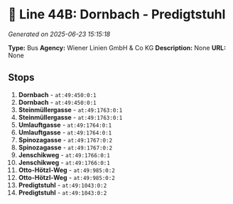 # 🚌 Line 44B: Dornbach - Predigtstuhl

*Generated on 2025-06-23 15:15:18*

**Type:** Bus
**Agency:** Wiener Linien GmbH & Co KG
**Description:** None
**URL:** None

## Stops

1. **Dornbach** - `at:49:450:0:1`
2. **Dornbach** - `at:49:450:0:1`
3. **Steinmüllergasse** - `at:49:1763:0:1`
4. **Steinmüllergasse** - `at:49:1763:0:1`
5. **Umlauftgasse** - `at:49:1764:0:1`
6. **Umlauftgasse** - `at:49:1764:0:1`
7. **Spinozagasse** - `at:49:1767:0:2`
8. **Spinozagasse** - `at:49:1767:0:2`
9. **Jenschikweg** - `at:49:1766:0:1`
10. **Jenschikweg** - `at:49:1766:0:1`
11. **Otto-Hötzl-Weg** - `at:49:985:0:2`
12. **Otto-Hötzl-Weg** - `at:49:985:0:2`
13. **Predigtstuhl** - `at:49:1043:0:2`
14. **Predigtstuhl** - `at:49:1043:0:2`